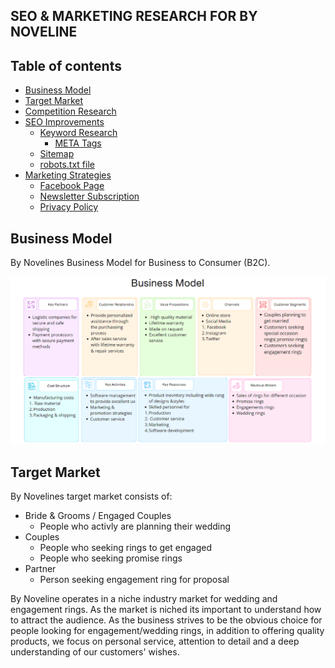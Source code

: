 ## SEO & MARKETING RESEARCH FOR BY NOVELINE

## Table of contents

- [Business Model](#business-model)
- [Target Market](#target-market)
- [Competition Research](#competition-research)
- [SEO Improvements](#seo-improvements)
  - [Keyword Research](#keyword-research)
    - [META Tags](#meta-tags)
  - [Sitemap](#sitemap)
  - [robots.txt file](#robots.txt-file)
- [Marketing Strategies](#marketing-strategies)
  - [Facebook Page](#facebook-page)
  - [Newsletter Subscription](#newsletter-subscription)
  - [Privacy Policy](#privacy-policy)

## Business Model
By Novelines Business Model for Business to Consumer (B2C).

![Business model](docs/readme-img/bn-business-model.png)

## Target Market

By Novelines target market consists of:
* Bride & Grooms / Engaged Couples
  * People who activly are planning their wedding
* Couples
  * People who seeking rings to get engaged
  * People who seeking promise rings
* Partner
  * Person seeking engagement ring for proposal

By Noveline operates in a niche industry market for wedding and engagement rings. As the market is niched its important to understand how to attract the audience. As the business strives to be the obvious choice for people looking for engagement/wedding rings, in addition to offering quality products, we focus on personal service, attention to detail and a deep understanding of our customers' wishes.
